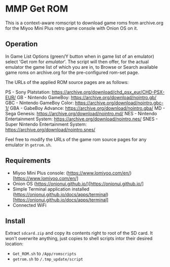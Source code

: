 # MMP Get ROM

This is a context-aware romscript to download game roms from archive.org for the Miyoo Mini Plus retro game console with Onion OS on it.


## Operation

In Game List Options (green/Y button when in game list of an emulator) select 'Get rom for _emulator_'.
The script will then offer, for the actual emulator the game list of which you are in, to Browse or
Search available game roms on archive.org for the pre-configured rom-set page.

The URLs of the applied ROM source pages are as follows:

PS - Sony Platstation: https://archive.org/download/chd_psx_eur/CHD-PSX-EUR/
GB - Nintendo GameBoy: https://archive.org/download/nointro.gb/
GBC - Nintendo GameBoy Color: https://archive.org/download/nointro.gbc-1/
GBA - GabeBoy Advance: https://archive.org/download/nointro.gba/
MD - Sega Genesis: https://archive.org/download/nointro.md/
NES - Nintendo Entertainment System: https://archive.org/download/nointro.nes/
SNES - Super Nintendo Entertainment System: https://archive.org/download/nointro.snes/

Feel free to modify the URLs of the game rom source pages for any emulator in `getrom.sh`.


## Requirements

- Miyoo Mini Plus console: (https://www.lomiyoo.com/en/)[https://www.lomiyoo.com/en/]
- Onion OS (https://onionui.github.io/)[https://onionui.github.io/]
- Simple Terminal application installed (https://onionui.github.io/docs/apps/terminal)[https://onionui.github.io/docs/apps/terminal] 
- Connected WiFi


## Install

Extract `sdcard.zip` and copy its contents right to root of the SD card. It won't overwrite
anything, just copies to shell scripts intor their desired location:

- `Get_ROM.sh` to `/App/romscripts`
- `getrom.sh` to `/.tmp_update/script`
